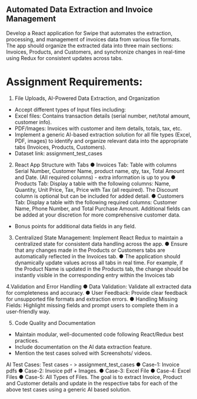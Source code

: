 ## Automated Data Extraction and Invoice Management
Develop a React application for Swipe that automates the extraction, processing, and
management of invoices data from various file formats. The app should organize the extracted
data into three main sections: Invoices, Products, and Customers, and synchronize changes in
real-time using Redux for consistent updates across tabs.

# Assignment Requirements:
1. File Uploads, AI-Powered Data Extraction, and Organization
- Accept different types of Input files including:
- Excel files: Contains transaction details (serial number, net/total amount, customer info).
- PDF/Images: Invoices with customer and item details, totals, tax, etc.
- Implement a generic AI-based extraction solution for all file types (Excel, PDF, images) to
identify and organize relevant data into the appropriate tabs (Invoices, Products, Customers).
- Dataset link: assignment_test_cases
  
2. React App Structure with Tabs
● Invoices Tab: Table with columns Serial Number, Customer Name, product name, qty,
tax, Total Amount and Date. (All required columns) - extra information is up to you
● Products Tab: Display a table with the following columns: Name, Quantity, Unit Price,
Tax, Price with Tax (all required). The Discount column is optional but can be included for
added detail.
● Customers Tab: Display a table with the following required columns: Customer Name,
Phone Number, and Total Purchase Amount. Additional fields can be added at your
discretion for more comprehensive customer data.
- Bonus points for additional data fields in any field.
  
3. Centralized State Management: Implement React Redux to maintain a centralized state for
consistent data handling across the app.
● Ensure that any changes made in the Products or Customers tabs are automatically
reflected in the Invoices tab.
● The application should dynamically update values across all tabs in real time. For
example, if the Product Name is updated in the Products tab, the change should be
instantly visible in the corresponding entry within the Invoices tab

4.Validation and Error Handling
● Data Validation: Validate all extracted data for completeness and accuracy.
● User Feedback: Provide clear feedback for unsupported file formats and extraction
errors.
● Handling Missing Fields: Highlight missing fields and prompt users to complete them in
a user-friendly way.

5. Code Quality and Documentation
- Maintain modular, well-documented code following React/Redux best practices.
- Include documentation on the AI data extraction feature.
- Mention the test cases solved with Screenshots/ videos.

AI Test Cases:
Test cases - > assignment_test_cases
● Case-1: Invoice pdfs
● Case-2: Invoice pdf + Images.
● Case-3: Excel File
● Case-4: Excel Files
● Case-5: All Types of Files.
The goal is to extract Invoice, Product and Customer details and update in the respective
tabs for each of the above test cases using a generic AI based solution.
